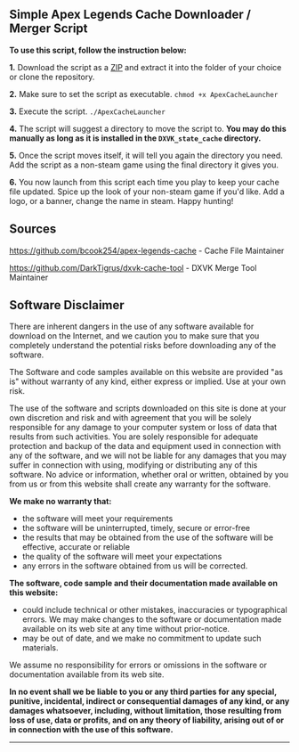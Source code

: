 

Simple Apex Legends Cache Downloader / Merger Script
---
**To use this script, follow the instruction below:**

 **1.** Download the script as a [ZIP](https://github.com/TheMethodicalJosh/apex-legends-cache-automated/releases) and extract it into the folder of your choice or clone the repository.

 **2.** Make sure to set the script as executable. `chmod +x ApexCacheLauncher`

 **3.** Execute the script. `./ApexCacheLauncher`

 **4.** The script will suggest a directory to move the script to. **You may do this manually as long as it is installed in the `DXVK_state_cache` directory.**

  **5.** Once the script moves itself, it will tell you again the directory you need. Add the script as a non-steam game using the final directory it gives you.

 **6.** You now launch from this script each time you play to keep your cache file updated. Spice up the look of your non-steam game if you'd like. Add a logo, or a banner, change the name in steam. Happy hunting!
 
Sources
---
https://github.com/bcook254/apex-legends-cache - Cache File Maintainer

https://github.com/DarkTigrus/dxvk-cache-tool - DXVK Merge Tool Maintainer

Software Disclaimer
---
There are inherent dangers in the use of any software available for download on the Internet, and we caution you to make sure that you completely understand the potential risks before downloading any of the software.

The Software and code samples available on this website are provided "as is" without warranty of any kind, either express or implied. Use at your own risk.

The use of the software and scripts downloaded on this site is done at your own discretion and risk and with agreement that you will be solely responsible for any damage to your computer system or loss of data that results from such activities. You are solely responsible for adequate protection and backup of the data and equipment used in connection with any of the software, and we will not be liable for any damages that you may suffer in connection with using, modifying or distributing any of this software. No advice or information, whether oral or written, obtained by you from us or from this website shall create any warranty for the software.

**We make no warranty that:**

-   the software will meet your requirements
-   the software will be uninterrupted, timely, secure or error-free
-   the results that may be obtained from the use of the software will be effective, accurate or reliable
-   the quality of the software will meet your expectations
-   any errors in the software obtained from us will be corrected.

**The software, code sample and their documentation made available on this website:**

-   could include technical or other mistakes, inaccuracies or typographical errors. We may make changes to the software or documentation made available on its web site at any time without prior-notice.
-   may be out of date, and we make no commitment to update such materials.

We assume no responsibility for errors or omissions in the software or documentation available from its web site.

**In no event shall we be liable to you or any third parties for any special, punitive, incidental, indirect or consequential damages of any kind, or any damages whatsoever, including, without limitation, those resulting from loss of use, data or profits, and on any theory of liability, arising out of or in connection with the use of this software.**
<hr/>

